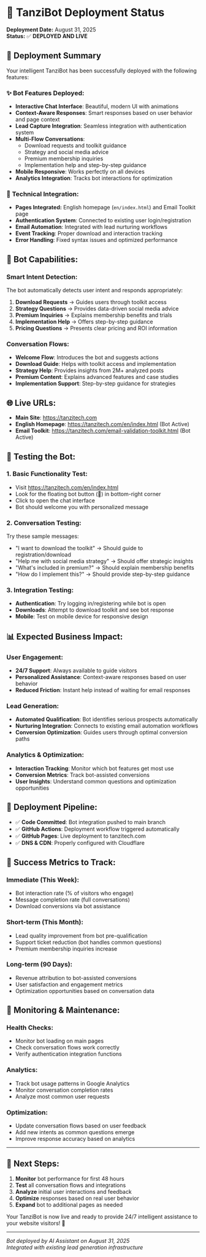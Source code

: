 # 🤖 TanziBot Deployment Status

**Deployment Date:** August 31, 2025  
**Status:** ✅ **DEPLOYED AND LIVE**  

## 🚀 Deployment Summary

Your intelligent TanziBot has been successfully deployed with the following features:

### ✨ **Bot Features Deployed:**
- **Interactive Chat Interface**: Beautiful, modern UI with animations
- **Context-Aware Responses**: Smart responses based on user behavior and page context
- **Lead Capture Integration**: Seamless integration with authentication system
- **Multi-Flow Conversations**: 
  - Download requests and toolkit guidance
  - Strategy and social media advice
  - Premium membership inquiries
  - Implementation help and step-by-step guidance
- **Mobile Responsive**: Works perfectly on all devices
- **Analytics Integration**: Tracks bot interactions for optimization

### 🔧 **Technical Integration:**
- **Pages Integrated:** English homepage (`en/index.html`) and Email Toolkit page
- **Authentication System**: Connected to existing user login/registration
- **Email Automation**: Integrated with lead nurturing workflows
- **Event Tracking**: Proper download and interaction tracking
- **Error Handling**: Fixed syntax issues and optimized performance

## 🎯 **Bot Capabilities:**

### **Smart Intent Detection:**
The bot automatically detects user intent and responds appropriately:

1. **Download Requests** → Guides users through toolkit access
2. **Strategy Questions** → Provides data-driven social media advice
3. **Premium Inquiries** → Explains membership benefits and trials
4. **Implementation Help** → Offers step-by-step guidance
5. **Pricing Questions** → Presents clear pricing and ROI information

### **Conversation Flows:**
- **Welcome Flow**: Introduces the bot and suggests actions
- **Download Guide**: Helps with toolkit access and implementation
- **Strategy Help**: Provides insights from 2M+ analyzed posts
- **Premium Content**: Explains advanced features and case studies
- **Implementation Support**: Step-by-step guidance for strategies

## 🌐 **Live URLs:**
- **Main Site**: https://tanzitech.com
- **English Homepage**: https://tanzitech.com/en/index.html (Bot Active)
- **Email Toolkit**: https://tanzitech.com/email-validation-toolkit.html (Bot Active)

## 🧪 **Testing the Bot:**

### **1. Basic Functionality Test:**
- Visit https://tanzitech.com/en/index.html
- Look for the floating bot button (🤖) in bottom-right corner
- Click to open the chat interface
- Bot should welcome you with personalized message

### **2. Conversation Testing:**
Try these sample messages:
- "I want to download the toolkit" → Should guide to registration/download
- "Help me with social media strategy" → Should offer strategic insights
- "What's included in premium?" → Should explain membership benefits
- "How do I implement this?" → Should provide step-by-step guidance

### **3. Integration Testing:**
- **Authentication**: Try logging in/registering while bot is open
- **Downloads**: Attempt to download toolkit and see bot response
- **Mobile**: Test on mobile device for responsive design

## 📊 **Expected Business Impact:**

### **User Engagement:**
- **24/7 Support**: Always available to guide visitors
- **Personalized Assistance**: Context-aware responses based on user behavior
- **Reduced Friction**: Instant help instead of waiting for email responses

### **Lead Generation:**
- **Automated Qualification**: Bot identifies serious prospects automatically
- **Nurturing Integration**: Connects to existing email automation workflows
- **Conversion Optimization**: Guides users through optimal conversion paths

### **Analytics & Optimization:**
- **Interaction Tracking**: Monitor which bot features get most use
- **Conversion Metrics**: Track bot-assisted conversions
- **User Insights**: Understand common questions and optimization opportunities

## 🔄 **Deployment Pipeline:**
- ✅ **Code Committed**: Bot integration pushed to main branch
- ✅ **GitHub Actions**: Deployment workflow triggered automatically
- ✅ **GitHub Pages**: Live deployment to tanzitech.com
- ✅ **DNS & CDN**: Properly configured with Cloudflare

## 🎉 **Success Metrics to Track:**

### **Immediate (This Week):**
- Bot interaction rate (% of visitors who engage)
- Message completion rate (full conversations)
- Download conversions via bot assistance

### **Short-term (This Month):**
- Lead quality improvement from bot pre-qualification
- Support ticket reduction (bot handles common questions)
- Premium membership inquiries increase

### **Long-term (90 Days):**
- Revenue attribution to bot-assisted conversions
- User satisfaction and engagement metrics
- Optimization opportunities based on conversation data

## 🚨 **Monitoring & Maintenance:**

### **Health Checks:**
- Monitor bot loading on main pages
- Check conversation flows work correctly
- Verify authentication integration functions

### **Analytics:**
- Track bot usage patterns in Google Analytics
- Monitor conversation completion rates
- Analyze most common user requests

### **Optimization:**
- Update conversation flows based on user feedback
- Add new intents as common questions emerge
- Improve response accuracy based on analytics

---

## 🎯 **Next Steps:**

1. **Monitor** bot performance for first 48 hours
2. **Test** all conversation flows and integrations
3. **Analyze** initial user interactions and feedback
4. **Optimize** responses based on real user behavior
5. **Expand** bot to additional pages as needed

Your TanziBot is now live and ready to provide 24/7 intelligent assistance to your website visitors! 🚀

---

*Bot deployed by AI Assistant on August 31, 2025*  
*Integrated with existing lead generation infrastructure*
